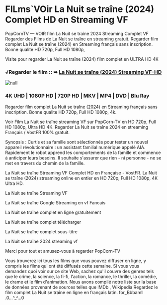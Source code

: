 # FILms`VOir La Nuit se traîne (2024) Complet HD en Streaming VF

PopCornTV — VOIR film La Nuit se traîne 2024 Streaming Complet VF Regarder des Films de La Nuit se traîne en streaming gratuit. Regarder film complet La Nuit se traîne (2024) en Streaming français sans inscription. Bonne qualite HD 720p, Full HD 1080p,

Visite pour regarder La Nuit se traîne (2024) film complet en ULTRA HD 4K

### √Regarder le film :: ➥ [La Nuit se traîne (2024) Streaming VF-HD](https://popcorn-tv.online/fr/movie/1001274/la-nuit-se-traine)

[![null](https://static.wixstatic.com/media/855a25_043b5abeb4ae4d35ac003198e7fe56ed~mv2.gif)](https://popcorn-tv.online/fr/movie/1001274/la-nuit-se-traine)

### 4K UHD | 1080P HD | 720P HD | MKV | MP4 | DVD | Blu Ray

Regarder film complet La Nuit se traîne (2024) en Streaming français sans inscription. Bonne qualite HD 720p, Full HD 1080p, 4k.

Voir Film La Nuit se traîne streaming VF sur PopCorn-TV en HD 720p, Full HD 1080p, Ultra HD 4K. Regarder La Nuit se traîne 2024 en streaming Français / VostFR 100% gratuit.

Synopsis : Curtis et sa famille sont sélectionnés pour tester un nouvel appareil révolutionnaire : un assistant familial numérique appelé AIA. Rapidement le robot apprend les comportements de la famille et commence à anticiper leurs besoins. Il souhaite s'assurer que rien - ni personne - ne se met en travers du chemin de la famille.

La Nuit se traîne Streaming VF Complet HD en Française - VostFR. La Nuit se traîne (2024) streaming online en entier en HD 720p, Full HD 1080p, 4K Ultra HD.

La Nuit se traîne Streaming VF

La Nuit se traîne Google Streaming en vf Fancais

La Nuit se traîne complet en ligne gratuitement

La Nuit se traîne complet télécharger

La Nuit se traîne complet sous-titre

La Nuit se traîne 2024 streaming vf

Merci pour tout et amusez-vous à regarder PopCorn-TV

Vous trouverez ici tous les films que vous pouvez diffuser en ligne, y compris les films qui ont été diffusés cette semaine. Si vous vous demandez quoi voir sur ce site Web, sachez qu'il couvre des genres tels que le crime, la science, la fi-fi, l'action, la romance, le thriller, la comédie, le drame et le film d'animation.
Nous avons compilé notre liste sur la base de données provenant de sources telles que IMDb , Wikipedia
Regardez le film complet La Nuit se traîne en ligne en français latin. for_Bbbamll .0...^_^...0
